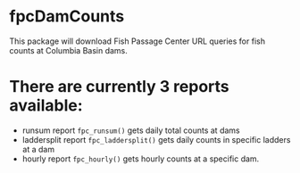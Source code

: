 # fpcDamCounts
This package will download Fish Passage Center URL queries for fish counts at Columbia Basin dams.

# There are currently 3 reports available:
* runsum report `fpc_runsum()` gets daily total counts at dams
* laddersplit report `fpc_laddersplit()` gets daily counts in specific ladders at a dam
* hourly report `fpc_hourly()` gets hourly counts at a specific dam.
